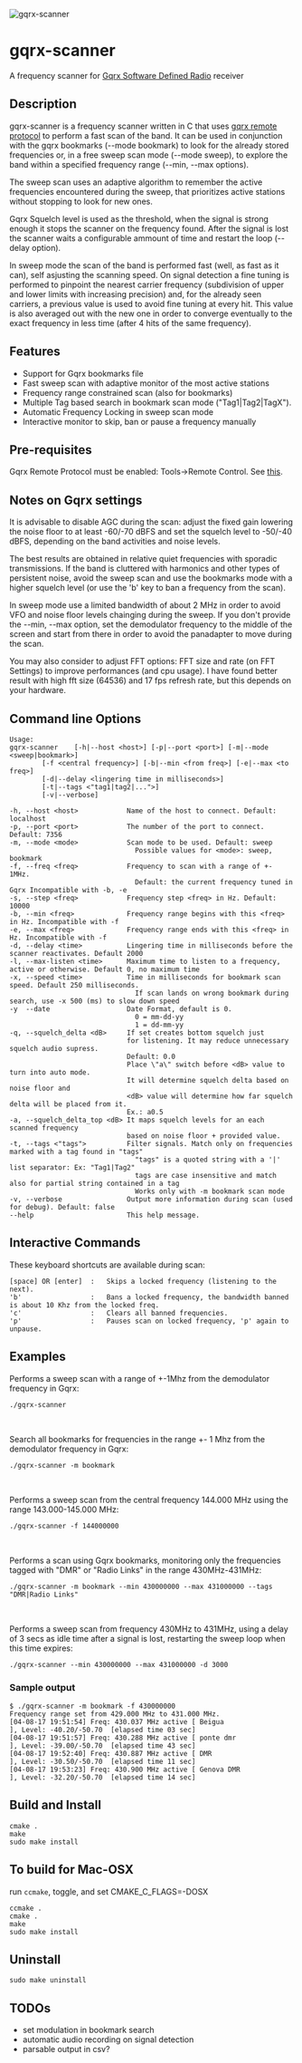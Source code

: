 ![gqrx-scanner](media/gqrx-scanner-repository.png)
# gqrx-scanner
A frequency scanner for [Gqrx Software Defined Radio](http://gqrx.dk/) receiver

## Description

gqrx-scanner is a frequency scanner written in C that uses [gqrx remote protocol](http://gqrx.dk/doc/remote-control) to perform a fast scan of the band. It can be used in conjunction with the gqrx bookmarks (--mode bookmark) to look for the already stored frequencies or, in a free sweep scan mode (--mode sweep), to explore the band within a specified frequency range (--min, --max options).

The sweep scan uses an adaptive algorithm to remember the active frequencies encountered during the sweep, that prioritizes active stations without stopping to look for new ones.

Gqrx Squelch level is used as the threshold, when the signal is strong enough it stops the scanner on the frequency found.
After the signal is lost the scanner waits a configurable ammount of time and restart the loop (--delay option).

In sweep mode the scan of the band is performed fast (well, as fast as it can), self asjusting the scanning speed. On signal detection a fine tuning is performed to pinpoint the nearest carrier frequency (subdivision of upper and lower limits with increasing precision) and, for the already seen carriers, a previous value is used to avoid fine tuning at every hit. This value is also averaged out with the new one in order to converge eventually to the exact frequency in less time (after 4 hits of the same frequency).

## Features
* Support for Gqrx bookmarks file
* Fast sweep scan with adaptive monitor of the most active stations
* Frequency range constrained scan (also for bookmarks)
* Multiple Tag based search in bookmark scan mode ("Tag1|Tag2|TagX").
* Automatic Frequency Locking in sweep scan mode
* Interactive monitor to skip, ban or pause a frequency manually

## Pre-requisites
Gqrx Remote Protocol must be enabled: Tools->Remote Control. See [this](http://gqrx.dk/doc/remote-control).

## Notes on Gqrx settings
It is advisable to disable AGC during the scan: adjust the fixed gain lowering the noise floor to at least -60/-70 dBFS and set the squelch level to -50/-40 dBFS, depending on the band activities and noise levels.

The best results are obtained in relative quiet frequencies with sporadic transmissions. If the band is cluttered with harmonics and other types of persistent noise, avoid the sweep scan and use the bookmarks mode with a higher squelch level (or use the 'b' key to ban a frequency from the scan).

In sweep mode use a limited bandwidth of about 2 MHz in order to avoid VFO and noise floor levels chainging during the sweep.
If you don't provide the --min, --max option, set the demodulator frequency to the middle of the screen and start from there in order to avoid the panadapter to move during the scan.

You may also consider to adjust FFT options: FFT size and rate (on FFT Settings) to improve performances (and cpu usage).
I have found better result with high fft size (64536) and 17 fps refresh rate, but this depends on your hardware.

## Command line Options
```
Usage:
gqrx-scanner	[-h|--host <host>] [-p|--port <port>] [-m|--mode <sweep|bookmark>]
		[-f <central frequency>] [-b|--min <from freq>] [-e|--max <to freq>]
		[-d|--delay <lingering time in milliseconds>]
		[-t|--tags <"tag1|tag2|...">]
		[-v|--verbose]

-h, --host <host>            Name of the host to connect. Default: localhost
-p, --port <port>            The number of the port to connect. Default: 7356
-m, --mode <mode>            Scan mode to be used. Default: sweep
                               Possible values for <mode>: sweep, bookmark
-f, --freq <freq>            Frequency to scan with a range of +- 1MHz.
                               Default: the current frequency tuned in Gqrx Incompatible with -b, -e
-s, --step <freq>            Frequency step <freq> in Hz. Default: 10000
-b, --min <freq>             Frequency range begins with this <freq> in Hz. Incompatible with -f
-e, --max <freq>             Frequency range ends with this <freq> in Hz. Incompatible with -f
-d, --delay <time>           Lingering time in milliseconds before the scanner reactivates. Default 2000
-l, --max-listen <time>      Maximum time to listen to a frequency, active or otherwise. Default 0, no maximum time
-x, --speed <time>           Time in milliseconds for bookmark scan speed. Default 250 milliseconds.
                               If scan lands on wrong bookmark during search, use -x 500 (ms) to slow down speed
-y  --date                   Date Format, default is 0.
                               0 = mm-dd-yy
                               1 = dd-mm-yy
-q, --squelch_delta <dB>     If set creates bottom squelch just
                             for listening. It may reduce unnecessary squelch audio supress.
                             Default: 0.0
                             Place \"a\" switch before <dB> value to turn into auto mode.
                             It will determine squelch delta based on noise floor and
                             <dB> value will determine how far squelch delta will be placed from it.
                             Ex.: a0.5
-a, --squelch_delta_top <dB> It maps squelch levels for an each scanned frequency
                             based on noise floor + provided value.
-t, --tags <"tags">          Filter signals. Match only on frequencies marked with a tag found in "tags"
                               "tags" is a quoted string with a '|' list separator: Ex: "Tag1|Tag2"
                               tags are case insensitive and match also for partial string contained in a tag
                               Works only with -m bookmark scan mode
-v, --verbose                Output more information during scan (used for debug). Default: false
--help                       This help message.

```

## Interactive Commands
These keyboard shortcuts are available during scan:
```
[space] OR [enter]  :   Skips a locked frequency (listening to the next).
'b'                 :   Bans a locked frequency, the bandwidth banned is about 10 Khz from the locked freq.
'c'                 :   Clears all banned frequencies.
'p'                 :   Pauses scan on locked frequency, 'p' again to unpause.
```

## Examples
Performs a sweep scan with a range of +-1Mhz from the demodulator frequency in Gqrx:
```
./gqrx-scanner
```
<br>

Search all bookmarks for frequencies in the range +- 1 Mhz from the demodulator frequency in Gqrx:
```
./gqrx-scanner -m bookmark
```
<br>

Performs a sweep scan from the central frequency 144.000 MHz using the range 143.000-145.000 MHz:
```
./gqrx-scanner -f 144000000
```
<br>

Performs a scan using Gqrx bookmarks, monitoring only the frequencies tagged with "DMR" or "Radio Links" in the range 430MHz-431MHz:

```
./gqrx-scanner -m bookmark --min 430000000 --max 431000000 --tags "DMR|Radio Links"
```
<br>

Performs a sweep scan from frequency 430MHz to 431MHz, using a delay of	3 secs as idle time after a signal is lost, restarting the sweep loop when this time expires:
```
./gqrx-scanner --min 430000000 --max 431000000 -d 3000
```

### Sample output

```
$ ./gqrx-scanner -m bookmark -f 430000000
Frequency range set from 429.000 MHz to 431.000 MHz.
[04-08-17 19:51:54] Freq: 430.037 MHz active [ Beigua                   ], Level: -40.20/-50.70  [elapsed time 03 sec]
[04-08-17 19:51:57] Freq: 430.288 MHz active [ ponte dmr                ], Level: -39.00/-50.70  [elapsed time 43 sec]
[04-08-17 19:52:40] Freq: 430.887 MHz active [ DMR                      ], Level: -30.50/-50.70  [elapsed time 11 sec]
[04-08-17 19:53:23] Freq: 430.900 MHz active [ Genova DMR               ], Level: -32.20/-50.70  [elapsed time 14 sec]
```

## Build and Install
```
cmake .
make
sudo make install
```

## To build for Mac-OSX

run `ccmake`, toggle, and set CMAKE_C_FLAGS=-DOSX

```
ccmake .
cmake .
make
sudo make install
```

## Uninstall
```
sudo make uninstall
```


## TODOs
* set modulation in bookmark search
* automatic audio recording on signal detection
* parsable output in csv?

